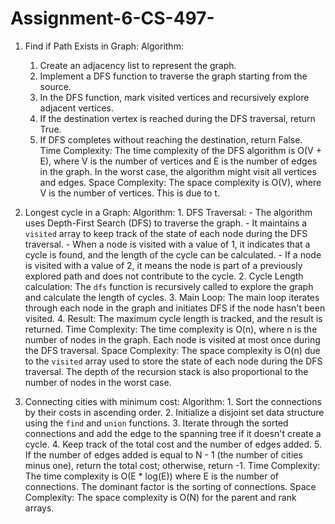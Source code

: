 # Assignment-6-CS-497-
1. Find if Path Exists in Graph:
     Algorithm:
      1. Create an adjacency list to represent the graph.
      2. Implement a DFS function to traverse the graph starting from the source.
      3. In the DFS function, mark visited vertices and recursively explore adjacent vertices.
      4. If the destination vertex is reached during the DFS traversal, return True.
      5. If DFS completes without reaching the destination, return False.
    Time Complexity:
      The time complexity of the DFS algorithm is O(V + E), where V is the number of vertices and E is the number of edges in the graph. In the worst case, the algorithm might visit all vertices and edges.
    Space Complexity:
      The space complexity is O(V), where V is the number of vertices. This is due to t.

2. Longest cycle in a Graph:
      Algorithm:
          1. DFS Traversal:
             - The algorithm uses Depth-First Search (DFS) to traverse the graph.
             - It maintains a `visited` array to keep track of the state of each node during the DFS traversal.
             - When a node is visited with a value of 1, it indicates that a cycle is found, and the length of the cycle can be calculated.
             - If a node is visited with a value of 2, it means the node is part of a previously explored path and does not contribute to the cycle.
          2. Cycle Length calculation: The `dfs` function is recursively called to explore the graph and calculate the length of cycles.
          3. Main Loop: The main loop iterates through each node in the graph and initiates DFS if the node hasn't been visited.
          4. Result: The maximum cycle length is tracked, and the result is returned.
      Time Complexity:
          The time complexity is O(n), where n is the number of nodes in the graph. Each node is visited at most once during the DFS traversal.
      Space Complexity:
          The space complexity is O(n) due to the `visited` array used to store the state of each node during the DFS traversal. The depth of the recursion stack is also proportional to the number of nodes in the worst case.

3. Connecting cities with minimum cost:
     Algorithm:
          1. Sort the connections by their costs in ascending order.
          2. Initialize a disjoint set data structure using the `find` and `union` functions.
          3. Iterate through the sorted connections and add the edge to the spanning tree if it doesn't create a cycle.
          4. Keep track of the total cost and the number of edges added.
          5. If the number of edges added is equal to N - 1 (the number of cities minus one), return the total cost; otherwise, return -1.
   Time Complexity:
     The time complexity is O(E * log(E)) where E is the number of connections. The dominant factor is the sorting of connections.
   Space Complexity:
     The space complexity is O(N) for the parent and rank arrays.


